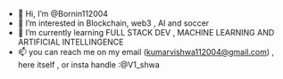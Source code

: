 - 👋 Hi, I’m @Bornin112004
- 👀 I’m interested in Blockchain, web3 , AI and soccer
- 🌱 I’m currently learning FULL STACK DEV , MACHINE LEARNING AND ARTIFICIAL INTELLINGENCE
- 📫 you can reach me on my email (kumarvishwa112004@gmail.com) , here itself , or insta handle :@V1_shwa

<!---
Bornin112004/Bornin112004 is a ✨ special ✨ repository because its `README.md` (this file) appears on your GitHub profile.
You can click the Preview link to take a look at your changes.
--->
